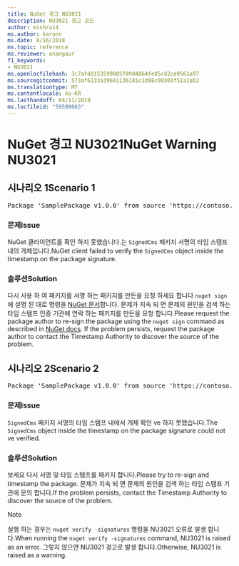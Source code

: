 ```yaml
---
title: NuGet 경고 NU3021
description: NU3021 경고 코드
author: mishra14
ms.author: karann
ms.date: 8/16/2018
ms.topic: reference
ms.reviewer: anangaur
f1_keywords:
- NU3021
ms.openlocfilehash: 3c7afdd153599005f8904864fe85cd2ce0563a97
ms.sourcegitcommit: 573af6133a39601136181c1d98c09303f51a1ab2
ms.translationtype: MT
ms.contentlocale: ko-KR
ms.lasthandoff: 04/11/2019
ms.locfileid: "59509063"
---
```

# <a name="nuget-warning-nu3021"></a><span data-ttu-id="95df0-103">NuGet 경고 NU3021</span><span class="sxs-lookup"><span data-stu-id="95df0-103">NuGet Warning NU3021</span></span>

## <a name="scenario-1"></a><span data-ttu-id="95df0-104">시나리오 1</span><span class="sxs-lookup"><span data-stu-id="95df0-104">Scenario 1</span></span>

<pre>Package 'SamplePackage v1.0.0' from source 'https://contoso.com/index.json': The primary signature's timestamp signature validation failed.</pre>

### <a name="issue"></a><span data-ttu-id="95df0-105">문제</span><span class="sxs-lookup"><span data-stu-id="95df0-105">Issue</span></span>

<span data-ttu-id="95df0-106">NuGet 클라이언트를 확인 하지 못했습니다.는 `SignedCms` 패키지 서명의 타임 스탬프 내의 개체입니다.</span><span class="sxs-lookup"><span data-stu-id="95df0-106">NuGet client failed to verify the `SignedCms` object inside the timestamp on the package signature.</span></span>


### <a name="solution"></a><span data-ttu-id="95df0-107">솔루션</span><span class="sxs-lookup"><span data-stu-id="95df0-107">Solution</span></span>

<span data-ttu-id="95df0-108">다시 사용 하 여 패키지를 서명 하는 패키지를 만든을 요청 하세요 합니다 `nuget sign` 에 설명 된 대로 명령을 [NuGet 문서](https://docs.microsoft.com/en-us/nuget/create-packages/sign-a-package)합니다. 문제가 지속 되 면 문제의 원인을 검색 하는 타임 스탬프 인증 기관에 연락 하는 패키지를 만든을 요청 합니다.</span><span class="sxs-lookup"><span data-stu-id="95df0-108">Please request the package author to re-sign the package using the `nuget sign` command as described in [NuGet docs](https://docs.microsoft.com/en-us/nuget/create-packages/sign-a-package). If the problem persists, request the package author to contact the Timestamp Authority to discover the source of the problem.</span></span>



## <a name="scenario-2"></a><span data-ttu-id="95df0-109">시나리오 2</span><span class="sxs-lookup"><span data-stu-id="95df0-109">Scenario 2</span></span>

<pre>Package 'SamplePackage v1.0.0' from source 'https://contoso.com/index.json': The timestamp signature validation failed.</pre>

### <a name="issue"></a><span data-ttu-id="95df0-110">문제</span><span class="sxs-lookup"><span data-stu-id="95df0-110">Issue</span></span>

<span data-ttu-id="95df0-111">`SignedCms` 패키지 서명의 타임 스탬프 내에서 개체 확인 ve 하지 못했습니다.</span><span class="sxs-lookup"><span data-stu-id="95df0-111">The `SignedCms` object inside the timestamp on the package signature could not ve verified.</span></span>


### <a name="solution"></a><span data-ttu-id="95df0-112">솔루션</span><span class="sxs-lookup"><span data-stu-id="95df0-112">Solution</span></span>

<span data-ttu-id="95df0-113">보세요 다시 서명 및 타임 스탬프를 패키지 합니다.</span><span class="sxs-lookup"><span data-stu-id="95df0-113">Please try to re-sign and timestamp the package.</span></span> <span data-ttu-id="95df0-114">문제가 지속 되 면 문제의 원인을 검색 하는 타임 스탬프 기관에 문의 합니다.</span><span class="sxs-lookup"><span data-stu-id="95df0-114">If the problem persists, contact the Timestamp Authority to discover the source of the problem.</span></span>


> [!Note]
> <span data-ttu-id="95df0-115">실행 하는 경우는 `nuget verify -signatures` 명령을 NU3021 오류로 발생 합니다.</span><span class="sxs-lookup"><span data-stu-id="95df0-115">When running the `nuget verify -signatures` command, NU3021 is raised as an error.</span></span> <span data-ttu-id="95df0-116">그렇지 않으면 NU3021 경고로 발생 합니다.</span><span class="sxs-lookup"><span data-stu-id="95df0-116">Otherwise, NU3021 is raised as a warning.</span></span>